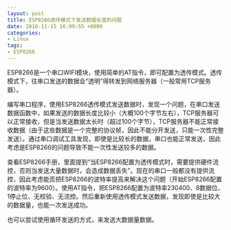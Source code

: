 ```yaml
---
layout: post
title: ESP8266透传模式下发送数据长度的问题
date: 2016-11-15 16:09:55 +0800
categories:
- Linux
tags:
- ESP8266
---
```


ESP8266是一个串口WIFI模块，使用简单的AT指令，即可配置为透传模式。透传模式下，往串口发送的数据会“透明”得转发到网络服务器（一般常用TCP服务器）。

编写串口程序，使用ESP8266透传模式发送数据时，发现一个问题，在串口发送数据函数中，如果发送的数据长度比较小（大概100个字节左右），TCP服务器可以正常接收，但是当发送数据太长时（超过100个字节），TCP服务器不能正常接收数据（由于这些数据是一个完整的协议帧，因此不能分开发送，只能一次性完整发送）。通过串口调试工具发现，即使是比较长的数据，串口也能正常发送，因此考虑是ESP8266的问题导致不能一次性发送较多的数据。

查看ESP8266手册，里面提到“当ESP8266配置为透传模式时，需要提供硬件流控，否则当发送大量数据时，会造成数据丢失”。现在的串口一般都没有提供流控，因此考虑能否把ESP8266的波特率提高来解决这个问题（开始ESP8266配置的波特率为9600）。使用AT指令，把ESP8266配置为波特率230400、8数据位、1停止位、无校验、无流控。然后重新使用透传模式发送数据，发现即使是比较大的数据量，也能一次发送成功。

也可以尝试使用循环发送的方式，来发送大数据量数据。